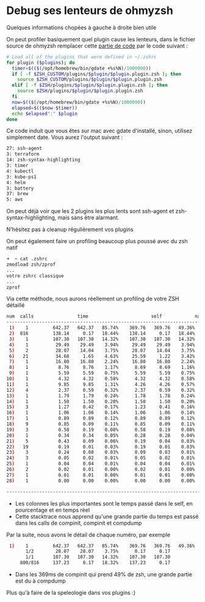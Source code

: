 # Debug ses lenteurs de ohmyzsh

Quelques informations chopées à gauche à droite bien utile

On peut profiler basiquement quel plugin cause les lenteurs, dans le fichier source de ohmyzsh remplacer cette [partie de code](https://github.com/ohmyzsh/ohmyzsh/blob/master/oh-my-zsh.sh#L202-L206) par le code suivant :

```bash
# Load all of the plugins that were defined in ~/.zshrc
for plugin ($plugins); do
  timer=$(($(/opt/homebrew/bin/gdate +%s%N)/1000000))
  if [ -f $ZSH_CUSTOM/plugins/$plugin/$plugin.plugin.zsh ]; then
    source $ZSH_CUSTOM/plugins/$plugin/$plugin.plugin.zsh
  elif [ -f $ZSH/plugins/$plugin/$plugin.plugin.zsh ]; then
    source $ZSH/plugins/$plugin/$plugin.plugin.zsh
  fi
  now=$(($(/opt/homebrew/bin/gdate +%s%N)/1000000))
  elapsed=$(($now-$timer))
  echo $elapsed":" $plugin
done
```

Ce code induit que vous êtes sur mac avec gdate d'installé, sinon, utilisez simplement date. Vous aurez l'output suivant :

```bash
27: ssh-agent
3: terraform
14: zsh-syntax-highlighting
3: timer
4: kubectl
3: kube-ps1
4: helm
3: battery
37: brew
5: aws
```

On peut déjà voir que les 2 plugins les plus lents sont ssh-agent et zsh-syntax-highlighting, mais sans être alarmant.

N'hésitez pas à cleanup régulièrement vos plugins

On peut également faire un profiling beaucoup plus poussé avec du zsh natif

```bash
➜  ~ cat .zshrc
zmodload zsh/zprof
...
votre zshrc classique
...
zprof
```

Via cette méthode, nous aurons réellement un profiling de votre ZSH détaillé

```bash
num  calls                time                       self            name
-----------------------------------------------------------------------------------
 1)    1         642.37   642.37   85.74%    369.76   369.76   49.36%  compinit
 2)  816         138.14     0.17   18.44%    138.14     0.17   18.44%  compdef
 3)    1         107.30   107.30   14.32%    107.30   107.30   14.32%  compdump
 4)    1          29.49    29.49    3.94%     29.49    29.49    3.94%  _add_identities
 5)    2          28.07    14.04    3.75%     28.07    14.04    3.75%  compaudit
 6)   21          34.68     1.65    4.63%     25.59     1.22    3.42%  _omz_source
 7)    1          16.80    16.80    2.24%     16.80    16.80    2.24%  zrecompile
 8)    1           8.76     8.76    1.17%      8.69     8.69    1.16%  _zsh_highlight_load_highlighters
 9)    1           5.59     5.59    0.75%      5.59     5.59    0.75%  (anon) [/Users/jeremy/.oh-my-zsh/tools/check_for_upgrade.sh:157]
10)    1           4.32     4.32    0.58%      4.32     4.32    0.58%  test-ls-args
11)    1           9.85     9.85    1.31%      4.26     4.26    0.57%  handle_update
12)    4           2.37     0.59    0.32%      2.37     0.59    0.32%  is-at-least
13)    1           1.79     1.79    0.24%      1.78     1.78    0.24%  _zsh_highlight__function_callable_p
14)    1           1.50     1.50    0.20%      1.50     1.50    0.20%  _start_agent
15)    3           1.27     0.42    0.17%      1.23     0.41    0.16%  add-zle-hook-widget
16)    1           1.06     1.06    0.14%      1.06     1.06    0.14%  regexp-replace
17)    1           0.89     0.89    0.12%      0.89     0.89    0.12%  colors
18)    9           0.85     0.09    0.11%      0.85     0.09    0.11%  add-zsh-hook
19)    3           0.58     0.19    0.08%      0.58     0.19    0.08%  bashcompinit
20)    1           0.34     0.34    0.05%      0.28     0.28    0.04%  _kube_ps1_init
21)    5           0.43     0.09    0.06%      0.19     0.04    0.03%  complete
22)   19           0.19     0.01    0.03%      0.19     0.01    0.03%  is_plugin
23)    3           0.24     0.08    0.03%      0.09     0.03    0.01%  _build_kubectl_out_alias
24)    3           0.05     0.02    0.01%      0.05     0.02    0.01%  is_theme
25)    1           0.04     0.04    0.01%      0.04     0.04    0.01%  (anon) [/usr/share/zsh/5.9/functions/add-zle-hook-widget:28]
26)    2           0.02     0.01    0.00%      0.02     0.01    0.00%  env_default
27)    1           0.01     0.01    0.00%      0.01     0.01    0.00%  _zsh_highlight__is_function_p
28)    1           0.00     0.00    0.00%      0.00     0.00    0.00%  _zsh_highlight_bind_widgets

-----------------------------------------------------------------------------------
```

* Les colonnes les plus importantes sont le temps passé dans le self, en pourcentage et en temps réel
* Cette stacktrace nous apprend qu'une grande partie du temps est passé dans les calls de compinit, compinit et compdump

Par la suite, nous avons le détail de chaque numéro, par exemple

```bash
 1)    1         642.37   642.37   85.74%    369.76   369.76   49.36%  compinit
       1/2        28.07    28.07    3.75%      0.17     0.17             compaudit [5]
       1/1       107.30   107.30   14.32%    107.30   107.30             compdump [3]
     800/816     137.23     0.17   18.32%    137.23     0.17             compdef [2]

```

* Dans les 369ms de compinit qui prend 49% de zsh, une grande partie est du à compdump

Plus qu'à faire de la speleologie dans vos plugins :)
